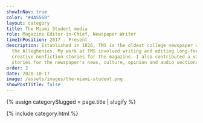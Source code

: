 ```yaml
---
showInNav: true
color: "#4A5568"
layout: category
title: The Miami Student media
role: Magazine Editor-in-Chief, Newspaper Writer
timeInPosition: 2017 - Present
description: Established in 1826, TMS is the oldest college newspaper west of
  the Alleghenies. My work at TMS involved writing and editing long-form
  creative nonfiction stories for the magazine. I also contributed a variety of
  stories for the newspaper's news, culture, opinion and audio sections.
order: 2
date: 2020-10-17
image: /assets/images/the-miami-student.png
showPostTitle: false
---
```


{% assign categorySlugged = page.title | slugify %}

{% include category.html %}